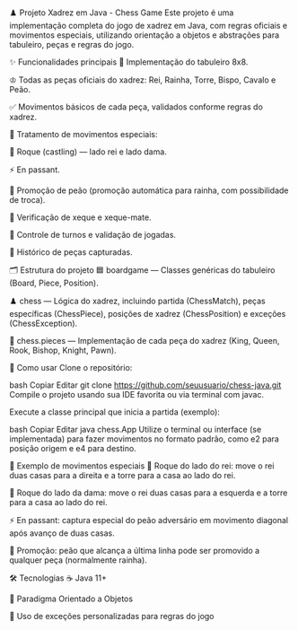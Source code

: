 ♟️ Projeto Xadrez em Java - Chess Game
Este projeto é uma implementação completa do jogo de xadrez em Java, com regras oficiais e movimentos especiais, utilizando orientação a objetos e abstrações para tabuleiro, peças e regras do jogo.

✨ Funcionalidades principais
🏁 Implementação do tabuleiro 8x8.

♔ Todas as peças oficiais do xadrez: Rei, Rainha, Torre, Bispo, Cavalo e Peão.

✅ Movimentos básicos de cada peça, validados conforme regras do xadrez.

🎯 Tratamento de movimentos especiais:

👑 Roque (castling) — lado rei e lado dama.

⚡ En passant.

🔄 Promoção de peão (promoção automática para rainha, com possibilidade de troca).

🚨 Verificação de xeque e xeque-mate.

🔄 Controle de turnos e validação de jogadas.

📜 Histórico de peças capturadas.

🗂️ Estrutura do projeto
🟦 boardgame — Classes genéricas do tabuleiro (Board, Piece, Position).

♟️ chess — Lógica do xadrez, incluindo partida (ChessMatch), peças específicas (ChessPiece), posições de xadrez (ChessPosition) e exceções (ChessException).

👑 chess.pieces — Implementação de cada peça do xadrez (King, Queen, Rook, Bishop, Knight, Pawn).

🚀 Como usar
Clone o repositório:

bash
Copiar
Editar
git clone https://github.com/seuusuario/chess-java.git
Compile o projeto usando sua IDE favorita ou via terminal com javac.

Execute a classe principal que inicia a partida (exemplo):

bash
Copiar
Editar
java chess.App
Utilize o terminal ou interface (se implementada) para fazer movimentos no formato padrão, como e2 para posição origem e e4 para destino.

🎲 Exemplo de movimentos especiais
👑 Roque do lado do rei: move o rei duas casas para a direita e a torre para a casa ao lado do rei.

👸 Roque do lado da dama: move o rei duas casas para a esquerda e a torre para a casa ao lado do rei.

⚡ En passant: captura especial do peão adversário em movimento diagonal após avanço de duas casas.

🔄 Promoção: peão que alcança a última linha pode ser promovido a qualquer peça (normalmente rainha).

🛠️ Tecnologias
☕ Java 11+

🧱 Paradigma Orientado a Objetos

🚨 Uso de exceções personalizadas para regras do jogo


